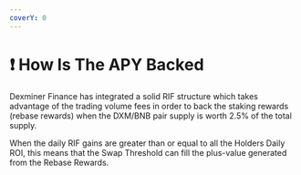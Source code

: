 ```yaml
---
coverY: 0
---
```


# ❗ How Is The APY Backed

Dexminer Finance has integrated a solid RIF structure which takes advantage of the trading volume fees in order to back the staking rewards (rebase rewards) when the DXM/BNB pair supply is worth 2.5% of the total supply.

When the daily RIF gains are greater than or equal to all the Holders Daily ROI, this means that the Swap Threshold can fill the plus-value generated from the Rebase Rewards.
